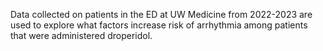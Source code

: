 Data collected on patients in the ED at UW Medicine from 2022-2023 are used to explore what factors increase risk of arrhythmia among patients that were administered droperidol. 
